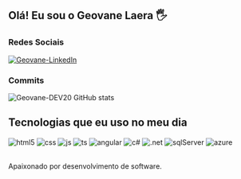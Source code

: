 ## Olá! Eu sou o Geovane Laera 🖐️
### Redes Sociais
<a href="https://www.linkedin.com/in/geovane-laera-308915134/">
  <img
    src="https://img.shields.io/badge/-Geovane%20Donizete%20Laera-1dba54?style=flat-square&labelColor=1dba54&logo=Linkedin&logoColor=121212&link=https://www.linkedin.com/in/geovane-laera-308915134/"
    target="_blank"
    alt="Geovane-LinkedIn"
  />
</a>


### Commits
![Geovane-DEV20 GitHub stats](https://github-readme-stats.vercel.app/api?username=Geovane-DEV20&show_icons=true&theme=dracula&count_private=true)

## Tecnologias que eu uso no meu dia

<div style="display: inline_block">
  <img align="center" alt="html5" src="https://img.shields.io/badge/HTML5-E34F26?style=for-the-badge&logo=html5&logoColor=white" />
  <img align="center" alt="css" src="https://img.shields.io/badge/CSS3-1572B6?style=for-the-badge&logo=css3&logoColor=white" />
  <img align="center" alt="js" src="https://img.shields.io/badge/JavaScript-F7DF1E?style=for-the-badge&logo=javascript&logoColor=black" />
  <img align="center" alt="ts" src="https://img.shields.io/badge/TypeScript-007ACC?style=for-the-badge&logo=typescript&logoColor=white" />
  <img align="center" alt="angular" src="	https://img.shields.io/badge/AngularJS-E23237?style=for-the-badge&logo=angularjs&logoColor=white" /> 
  <img align="center" alt="c#" src="https://img.shields.io/badge/C%23-239120?style=for-the-badge&logo=c-sharp&logoColor=white" />
  <img align="center" alt=".net" src="https://img.shields.io/badge/.NET-5C2D91?style=for-the-badge&logo=.net&logoColor=white" />
  <img align="center" alt="sqlServer" src="https://img.shields.io/badge/Microsoft_SQL_Server-CC2927?style=for-the-badge&logo=microsoft-sql-server&logoColor=whit" />
  <img align="center" alt="azure" src="https://img.shields.io/badge/Microsoft_Azure-0089D6?style=for-the-badge&logo=microsoft-azure&logoColor=white" />    
</div><br/>

Apaixonado por desenvolvimento de software.
